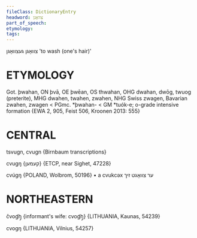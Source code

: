 ```yaml
---
fileClass: DictionaryEntry
headword: צוואָגן
part_of_speech: 
etymology: 
tags: 
---
```

צוואָגן
געצוואָגן
'to wash (one's hair)'

ETYMOLOGY
===========
Got. þwahan, ON þvā, OE þwēan, OS thwahan, OHG dwahan, dwōg, twuog (preterite), MHG dwahen, twahen, zwahen, NHG Swiss zwagen, Bavarian zwahen, zwagen < PGmc. *þwahan- < GM *tuók-e; o-grade intensive formation
{EWA 2, 905, Feist 506, Kroonen 2013: 555}

CENTRAL
========

tsvugn, cvugn {Birnbaum transcriptions}

cvugŋ {קעמען} {ETCP, near Sighet, 47228}

cvúgŋ {POLAND, Wolbrom, 50196}
	•	a cvukcəx ער צוואָגט זיך

NORTHEASTERN
==============

čvog͡ŋ̩ {informant's wife: cvog͡ŋ̩} {LITHUANIA, Kaunas, 54239}

cvogŋ {LITHUANIA, Vilnius, 54257}